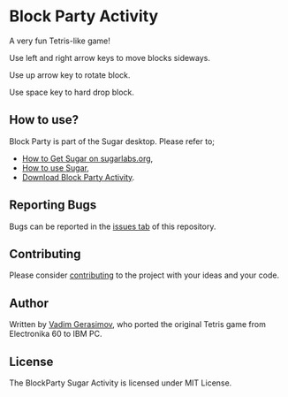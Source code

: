 # Block Party Activity #

A very fun Tetris-like game!

Use left and right arrow keys to move blocks sideways.

Use up arrow key to rotate block.

Use space key to hard drop block.

How to use?
-----------

Block Party is part of the Sugar desktop.  Please refer to;

* [How to Get Sugar on sugarlabs.org](https://sugarlabs.org/),
* [How to use Sugar](https://help.sugarlabs.org/),
* [Download Block Party Activity](https://activities.sugarlabs.org/en-US/sugar/addon/4232).

Reporting Bugs
--------------

Bugs can be reported in the
[issues tab](https://github.com/sugarlabs/block-party-activity/issues)
of this repository.

Contributing
------------

Please consider [contributing](https://github.com/sugarlabs/sugar-docs/blob/master/src/contributing.md) to the project with your ideas and your code.

Author
------

Written by [Vadim Gerasimov](https://en.wikipedia.org/wiki/Vadim_Gerasimov), who ported the original Tetris game from Electronika 60 to IBM PC.

License
-------

The BlockParty Sugar Activity is licensed under MIT License. 
